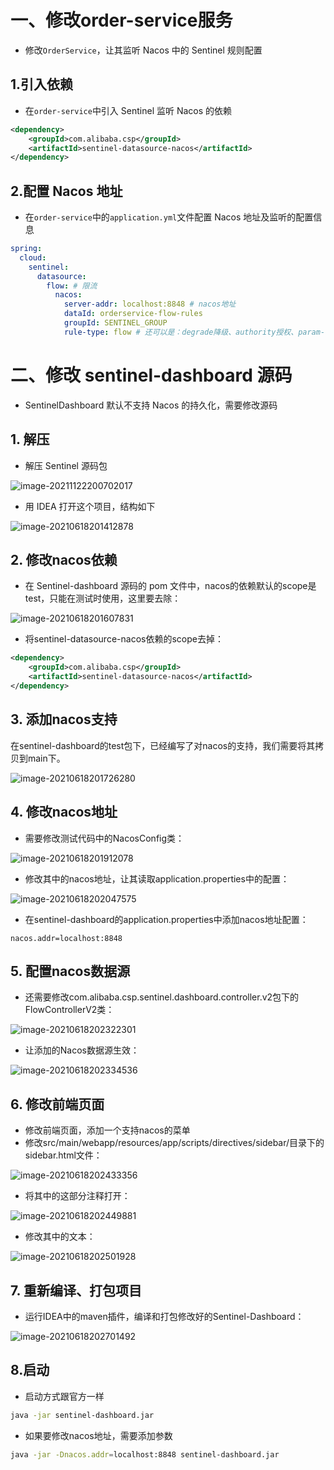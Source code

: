 # 一、修改order-service服务

- 修改`OrderService`，让其监听 Nacos 中的 Sentinel 规则配置

## 1.引入依赖

- 在`order-service`中引入 Sentinel 监听 Nacos 的依赖

```xml
<dependency>
    <groupId>com.alibaba.csp</groupId>
    <artifactId>sentinel-datasource-nacos</artifactId>
</dependency>
```

## 2.配置 Nacos 地址

- 在`order-service`中的`application.yml`文件配置 Nacos 地址及监听的配置信息

```yaml
spring:
  cloud:
    sentinel:
      datasource:
        flow: # 限流
          nacos:
            server-addr: localhost:8848 # nacos地址
            dataId: orderservice-flow-rules
            groupId: SENTINEL_GROUP
            rule-type: flow # 还可以是：degrade降级、authority授权、param-flow热点限流
```

# 二、修改 sentinel-dashboard 源码

- SentinelDashboard 默认不支持 Nacos 的持久化，需要修改源码

## 1. 解压

- 解压 Sentinel 源码包

![image-20211122200702017](pics/image-20211122200702017.png)

- 用 IDEA 打开这个项目，结构如下

![image-20210618201412878](pics/image-20210618201412878.png)

## 2. 修改nacos依赖

- 在 Sentinel-dashboard 源码的 pom 文件中，nacos的依赖默认的scope是test，只能在测试时使用，这里要去除：

![image-20210618201607831](pics/image-20210618201607831.png)

- 将sentinel-datasource-nacos依赖的scope去掉：

```xml
<dependency>
    <groupId>com.alibaba.csp</groupId>
    <artifactId>sentinel-datasource-nacos</artifactId>
</dependency>
```

## 3. 添加nacos支持

在sentinel-dashboard的test包下，已经编写了对nacos的支持，我们需要将其拷贝到main下。

![image-20210618201726280](pics/image-20210618201726280.png)

## 4. 修改nacos地址

- 需要修改测试代码中的NacosConfig类：

![image-20210618201912078](pics/image-20210618201912078.png)

- 修改其中的nacos地址，让其读取application.properties中的配置：

![image-20210618202047575](pics/image-20210618202047575.png)

- 在sentinel-dashboard的application.properties中添加nacos地址配置：

```properties
nacos.addr=localhost:8848
```

## 5. 配置nacos数据源

- 还需要修改com.alibaba.csp.sentinel.dashboard.controller.v2包下的FlowControllerV2类：

![image-20210618202322301](pics/image-20210618202322301.png)

- 让添加的Nacos数据源生效：

![image-20210618202334536](pics/image-20210618202334536.png)

## 6. 修改前端页面

- 修改前端页面，添加一个支持nacos的菜单
- 修改src/main/webapp/resources/app/scripts/directives/sidebar/目录下的sidebar.html文件：

![image-20210618202433356](pics/image-20210618202433356.png)

- 将其中的这部分注释打开：

![image-20210618202449881](pics/image-20210618202449881.png)

- 修改其中的文本：

![image-20210618202501928](pics/image-20210618202501928.png)

## 7. 重新编译、打包项目

- 运行IDEA中的maven插件，编译和打包修改好的Sentinel-Dashboard：

![image-20210618202701492](pics/image-20210618202701492.png)

## 8.启动

- 启动方式跟官方一样

```bash
java -jar sentinel-dashboard.jar
```

- 如果要修改nacos地址，需要添加参数

```bash
java -jar -Dnacos.addr=localhost:8848 sentinel-dashboard.jar
```
